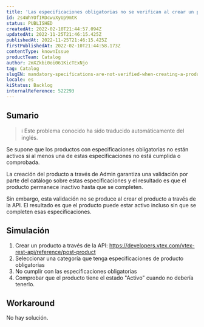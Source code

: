 ```yaml
---
title: 'Las especificaciones obligatorias no se verifican al crear un producto a través de la API'
id: 2s4WhYOfIRDcwuXyUp9mtK
status: PUBLISHED
createdAt: 2022-02-10T21:44:57.094Z
updatedAt: 2022-11-25T21:46:15.425Z
publishedAt: 2022-11-25T21:46:15.425Z
firstPublishedAt: 2022-02-10T21:44:58.173Z
contentType: knownIssue
productTeam: Catalog
author: 2mXZkbi0oi061KicTExNjo
tag: Catalog
slugEN: mandatory-specifications-are-not-verified-when-creating-a-product-through-api
locale: es
kiStatus: Backlog
internalReference: 522293
---
```


## Sumario

>ℹ️ Este problema conocido ha sido traducido automáticamente del inglés.


Se supone que los productos con especificaciones obligatorias no están activos si al menos una de estas especificaciones no está cumplida o comprobada.

La creación del producto a través de Admin garantiza una validación por parte del catálogo sobre estas especificaciones y el resultado es que el producto permanece inactivo hasta que se completen.

Sin embargo, esta validación no se produce al crear el producto a través de la API. El resultado es que el producto puede estar activo incluso sin que se completen esas especificaciones.



## Simulación





1. Crear un producto a través de la API: https://developers.vtex.com/vtex-rest-api/reference/post-product
2. Seleccionar una categoría que tenga especificaciones de producto obligatorias
3. No cumplir con las especificaciones obligatorias
4. Comprobar que el producto tiene el estado "Activo" cuando no debería tenerlo.



## Workaround





No hay solución.

